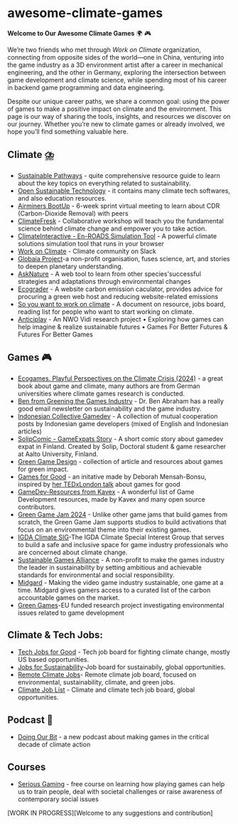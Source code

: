 # awesome-climate-games
**Welcome to Our Awesome Climate Games** :earth_africa: :video_game:

We’re two friends who met through *Work on Climate* organization, connecting from opposite sides of the world—one in China, venturing into the game industry as a 3D environment artist after a career in mechanical engineering, and the other in Germany, exploring the intersection between game development and climate science, while spending most of his career in backend game programming and data engineering.

Despite our unique career paths, we share a common goal: using the power of games to make a positive impact on climate and the environment. This page is our way of sharing the tools, insights, and resources we discover on our journey. Whether you’re new to climate games or already involved, we hope you’ll find something valuable here. 

## Climate :cloud_with_lightning_and_rain:

- [Sustainable Pathways](https://sustainablecareerpathways.com/recommended-resources/) - quite comprehensive resource guide to learn about the key topics on everything related to sustainability.
- [Open Sustainable Technology](https://opensustain.tech/) - it contains many climate tech softwares, and also education resources.
- [Airminers BootUp](https://bootup.airminers.com/) - 6-week sprint virtual meeting to learn about CDR (Carbon-Dioxide Removal) with peers
- [ClimateFresk](https://climatefresk.org/world/) - Collaborative workshop will teach you the fundamental science behind climate change and empower you to take action.
- [ClimateInteractive - En-ROADS Simulation Tool](https://www.climateinteractive.org/en-roads/) - A powerful climate solutions simulation tool that runs in your browser
- [Work on Climate](https://workonclimate.org/) - Climate community on Slack
- [Globaia Project](https://globaia.org/projects)-a non-profit organisation, fuses science, art, and stories to deepen planetary understanding.
- [AskNature](https://asknature.org/) - A web tool to learn from other species'successful strategies and adaptations through environmental changes
- [Ecograder](https://ecograder.com/) - A website carbon emission caculator, provides advice for procuring a green web host and reducing website-related emissions
- [So you want to work on climate](https://www.canva.com/design/DAGSkgOlRtU/yR7RmrSPm0iLizmPofV9qg/view?utm_content=DAGSkgOlRtU&utm_campaign=designshare&utm_medium=link2&utm_source=uniquelinks&utlId=GSVdasAT1w#1) - A document on resource, jobs board, reading list for people who want to start working on climate. 
- [Anticiplay](https://anticiplay.medium.com/) - An NWO Vidi research project • Exploring how games can help imagine & realize sustainable futures • Games For Better Futures & Futures For Better Games


## Games :video_game:

- [Ecogames. Playful Perspectives on the Climate Crisis (2024)](https://greenmedia.sites.uu.nl/ecogames-playful-perspectives-on-the-climate-crisis/) - a great book about game and climate, many authors are from German universities where climate games research is conducted.
- [Ben from Greening the Games Industry](https://gtg.benabraham.net/) - Dr. Ben Abraham has a really good email newsletter on sustainability and the game industry.
- [Indonesian Collective Gamedev](https://medium.com/kolektif-gamedev) - A collection of mutual cooperation posts by Indonesian game developers (mixed of English and Indonesian articles)
- [SolipComic - GameExpats Story](https://www.instagram.com/solip.comic/) - A short comic story about gamedev expat in Finland. Created by Solip, Doctoral student & game researcher at Aalto University, Finland. 
- [Green Game Design](https://www.greengamedesign.com/ ) - collection of article and resources about games for green impact.
- [Games for Good](https://www.games-for-good.com/) - an initative made by Deborah Mensah-Bonsu, inspired by [her TEDxLondon talk](https://www.youtube.com/watch?v=6hceniC3FZw) about games for good
- [GameDev-Resources from Kavex](https://github.com/Kavex/GameDev-Resources) - A wonderful list of Game Development resources, made by Kavex and many open source contributors.
- [Green Game Jam 2024](https://www.playing4theplanet.org/project/green-game-jam-2024) - Unlike other game jams that build games from scratch, the Green Game Jam supports studios to build activations that focus on an environmental theme into their existing games.
- [IGDA Climate SIG](https://igda.org/sigs/climate/)-The IGDA Climate Special Interest Group that serves to build a safe and inclusive space for game industry professionals who are concerned about climate change.
- [Sustainable Games Alliance](https://sustainablegamesalliance.org/) - A non-profit to make the games industry the leader in sustainability by setting ambitious and achievable standards for environmental and social responsibility.
- [Midgard](https://www.midgard.earth/) - Making the video game industry sustainable, one game at a time. Midgard gives gamers access to a curated list of the carbon accountable games on the market.
- [Green Games](https://greeningames.eu/)-EU funded research project investigating environmental issues related to game development

## Climate & Tech Jobs:
- [Tech Jobs for Good](https://techjobsforgood.com/) - Tech job board for fighting climate change, mostly US based opportunities.
- [Jobs for Sustainability](https://jobsforsustainability.com/)-Job board for sustainabily, global opportunities.
- [Remote Climate Jobs](https://www.remoteclimatejobs.com/)- Remote climate job board,  focused on environmental, sustainability, climate, and green jobs.
- [Climate Job List](https://www.climatejobslist.com/) - Climate and climate tech job board, global opportunities. 

## Podcast :microphone:

- [Doing Our Bit](https://podcasters.spotify.com/pod/show/doing-our-bit/) - a new podcast about making games in the critical decade of climate action

## Courses
- [Serious Gaming](https://www.coursera.org/learn/serious-gaming?) - free course on learning how playing games can help us to train people, deal with societal challenges or raise awareness of contemporary social issues


[WORK IN PROGRESS][Welcome to any suggestions and contribution]
